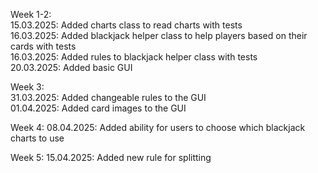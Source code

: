 Week 1-2:  
15.03.2025: Added charts class to read charts with tests  
16.03.2025: Added blackjack helper class to help players based on their cards with tests  
16.03.2025: Added rules to blackjack helper class with tests  
20.03.2025: Added basic GUI

Week 3:  
31.03.2025: Added changeable rules to the GUI  
01.04.2025: Added card images to the GUI

Week 4:
08.04.2025: Added ability for users to choose which blackjack charts to use

Week 5:
15.04.2025: Added new rule for splitting
